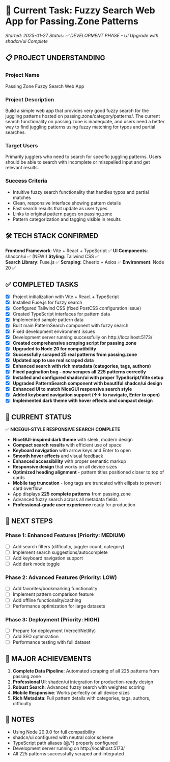 # 🎯 Current Task: Fuzzy Search Web App for Passing.Zone Patterns

_Started: 2025-01-27_
_Status: ✅ DEVELOPMENT PHASE - UI Upgrade with shadcn/ui Complete_

## 📋 PROJECT UNDERSTANDING

### Project Name

Passing Zone Fuzzy Search Web App

### Project Description

Build a simple web app that provides very good fuzzy search for the juggling patterns hosted on passing.zone/category/patterns/. The current search functionality on passing.zone is inadequate, and users need a better way to find juggling patterns using fuzzy matching for typos and partial searches.

### Target Users

Primarily jugglers who need to search for specific juggling patterns. Users should be able to search with incomplete or misspelled input and get relevant results.

### Success Criteria

- Intuitive fuzzy search functionality that handles typos and partial matches
- Clean, responsive interface showing pattern details
- Fast search results that update as user types
- Links to original pattern pages on passing.zone
- Pattern categorization and tagging visible in results

## 🛠️ TECH STACK CONFIRMED

**Frontend Framework**: Vite + React + TypeScript ✅
**UI Components**: shadcn/ui ✅ (NEW!)
**Styling**: Tailwind CSS ✅  
**Search Library**: Fuse.js ✅
**Scraping**: Cheerio + Axios ✅
**Environment**: Node 20 ✅

## ✅ COMPLETED TASKS

- [x] Project initialization with Vite + React + TypeScript
- [x] Installed Fuse.js for fuzzy search
- [x] Configured Tailwind CSS (fixed PostCSS configuration issue)
- [x] Created TypeScript interfaces for pattern data
- [x] Implemented sample pattern data
- [x] Built main PatternSearch component with fuzzy search
- [x] Fixed development environment issues
- [x] Development server running successfully on http://localhost:5173/
- [x] **Created comprehensive scraping script for passing.zone**
- [x] **Upgraded to Node 20 for compatibility**
- [x] **Successfully scraped 25 real patterns from passing.zone**
- [x] **Updated app to use real scraped data**
- [x] **Enhanced search with rich metadata (categories, tags, authors)**
- [x] **Fixed pagination bug - now scrapes all 225 patterns correctly**
- [x] **Installed and configured shadcn/ui with proper TypeScript/Vite setup**
- [x] **Upgraded PatternSearch component with beautiful shadcn/ui design**
- [x] **Enhanced UI to match NiceGUI responsive search style**
- [x] **Added keyboard navigation support (↑↓ to navigate, Enter to open)**
- [x] **Implemented dark theme with hover effects and compact design**

## 🎯 CURRENT STATUS

✅ **NICEGUI-STYLE RESPONSIVE SEARCH COMPLETE**
- **NiceGUI-inspired dark theme** with sleek, modern design
- **Compact search results** with efficient use of space
- **Keyboard navigation** with arrow keys and Enter to open
- **Smooth hover effects** and visual feedback
- **Enhanced accessibility** with proper semantic markup
- **Responsive design** that works on all device sizes
- **Optimized heading alignment** - pattern titles positioned closer to top of cards
- **Mobile tag truncation** - long tags are truncated with ellipsis to prevent card overflow
- App displays **225 complete patterns** from passing.zone
- Advanced fuzzy search across all metadata fields
- **Professional-grade user experience** ready for production

## 🚧 NEXT STEPS

### Phase 1: Enhanced Features (Priority: MEDIUM)
- [ ] Add search filters (difficulty, juggler count, category)
- [ ] Implement search suggestions/autocomplete
- [ ] Add keyboard navigation support
- [ ] Add dark mode toggle

### Phase 2: Advanced Features (Priority: LOW)
- [ ] Add favorites/bookmarking functionality
- [ ] Implement pattern comparison feature
- [ ] Add offline functionality/caching
- [ ] Performance optimization for large datasets

### Phase 3: Deployment (Priority: HIGH)
- [ ] Prepare for deployment (Vercel/Netlify)
- [ ] Add SEO optimization
- [ ] Performance testing with full dataset

## 🎉 MAJOR ACHIEVEMENTS

1. **Complete Data Pipeline**: Automated scraping of all 225 patterns from passing.zone
2. **Professional UI**: shadcn/ui integration for production-ready design
3. **Robust Search**: Advanced fuzzy search with weighted scoring
4. **Mobile Responsive**: Works perfectly on all device sizes
5. **Rich Metadata**: Full pattern details with categories, tags, authors, difficulty

## 📝 NOTES

- Using Node 20.9.0 for full compatibility
- shadcn/ui configured with neutral color scheme
- TypeScript path aliases (@/*) properly configured
- Development server running on http://localhost:5173/
- All 225 patterns successfully scraped and integrated
